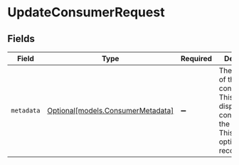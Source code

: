 # UpdateConsumerRequest


## Fields

| Field                                                                                                                 | Type                                                                                                                  | Required                                                                                                              | Description                                                                                                           |
| --------------------------------------------------------------------------------------------------------------------- | --------------------------------------------------------------------------------------------------------------------- | --------------------------------------------------------------------------------------------------------------------- | --------------------------------------------------------------------------------------------------------------------- |
| `metadata`                                                                                                            | [Optional[models.ConsumerMetadata]](../models/consumermetadata.md)                                                    | :heavy_minus_sign:                                                                                                    | The metadata of the consumer. This is used to display the consumer in the sidebar. This is optional, but recommended. |